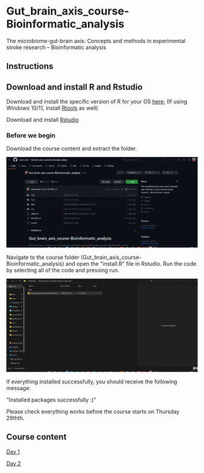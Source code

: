 # Gut_brain_axis_course-Bioinformatic_analysis
The microbiome-gut-brain axis: Concepts and methods in experimental stroke research – Bioinformatic analysis 

## Instructions 

## Download and install R and Rstudio

Download and install the specific version of R for your OS [here:](https://ftp.fau.de/cran/)
(If using Windows 10/11, install [Rtools](https://cran.r-project.org/bin/windows/Rtools/rtools42/files/rtools42-5355-5357.exe) as well) 

Download and install [Rstudio](https://posit.co/download/rstudio-desktop/)

### Before we begin 

Download the course content and extract the folder. 

![Alt text](img/download_instructions.gif)  [](img/download_instructions.gif)

Navigate to the course folder (Gut_brain_axis_course-Bioinformatic_analysis) and open the "install.R" file in Rstudio. Run the code by selecting all of the code and pressing run. 

![Alt text](img/installation_instructions.gif)  [](img/installation_instructions.gif)

If everything installed successfully, you should receive the following message: 

"Installed packages successfully :)" 

Please check everything works before the course starts on Thursday 29thth.

## Course content 

[Day 1](https://github.com/adamsorbie/Gut_brain_axis_course-Bioinformatic_analysis/blob/main/Day1/Day1.MD.md)

[Day 2](https://github.com/adamsorbie/Gut_brain_axis_course-Bioinformatic_analysis/blob/main/Day2/Day2.MD.md)

